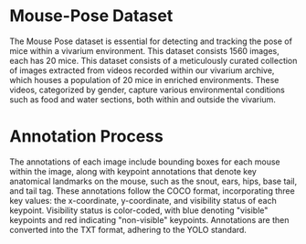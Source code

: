 # Mouse-Pose Dataset

The Mouse Pose dataset is essential for detecting and tracking the pose of mice within a vivarium environment. This dataset consists 1560 images, each has 20 mice. This dataset consists of a meticulously curated collection of images extracted from videos recorded within our vivarium archive, which houses a population of 20 mice in enriched environments. These videos, categorized by gender, capture various environmental conditions such as food and water sections, both within and outside the vivarium.

# Annotation Process
The annotations of each image include bounding boxes for each mouse within the image, along with keypoint annotations that denote key anatomical landmarks on the mouse, such as the snout, ears, hips, base tail, and tail tag. These annotations follow the COCO format, incorporating three key values: the x-coordinate, y-coordinate, and visibility status of each keypoint. Visibility status is color-coded, with blue denoting "visible" keypoints and red indicating "non-visible" keypoints. Annotations are then converted into the TXT format, adhering to the YOLO standard.
